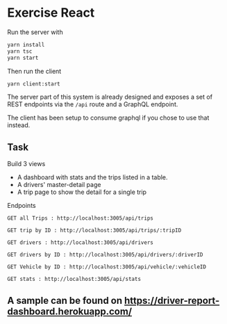 # Exercise React

Run the server with

```bash
yarn install
yarn tsc
yarn start
```

Then run the client

```bash
yarn client:start
```

The server part of this system is already designed and exposes a set of REST endpoints via the `/api` route and a GraphQL endpoint.

The client has been setup to consume graphql if you chose to use that instead.

## Task

Build 3 views

- A dashboard with stats and the trips listed in a table.
- A drivers' master-detail page
- A trip page to show the detail for a single trip

Endpoints
```
GET all Trips : http://localhost:3005/api/trips

GET trip by ID : http://localhost:3005/api/trips/:tripID

GET drivers : http://localhost:3005/api/drivers

GET drivers by ID : http://localhost:3005/api/drivers/:driverID

GET Vehicle by ID : http://localhost:3005/api/vehicle/:vehicleID

GET stats : http://localhost:3005/api/stats
```

## A sample can be found on https://driver-report-dashboard.herokuapp.com/
